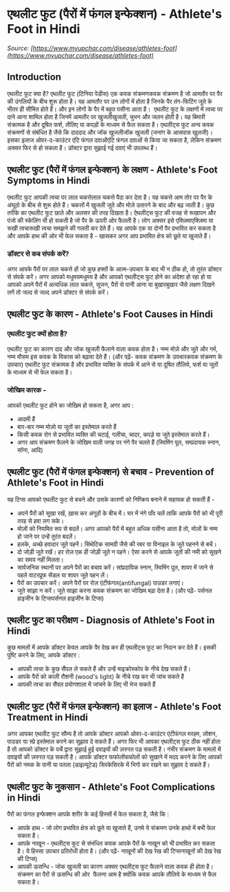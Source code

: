 # एथलीट फुट (पैरों में फंगल इन्फेक्शन) - Athlete's Foot in Hindi
_Source: [https://www.myupchar.com/disease/athletes-foot](https://www.myupchar.com/disease/athletes-foot)_

## Introduction
एथलीट फुट क्या है?
एथलीट फुट (टिनिया पेडीस) एक कवक संक्रमणकवक संक्रमण है जो आमतौर पर पैर की उंगलियों के बीच शुरू होता है। यह आमतौर पर उन लोगों में होता है जिनके पैर तंग-फिटिंग जूते के भीतर ही सीमित होते हैं। और इन लोगों के पैर में बहुत पसीना आता है। 
एथलीट फुट के लक्षणों में त्वचा पर दाने आना शामिल होता है जिनमें आमतौर पर खुजलीखुजली, चुभन और जलन होती है। यह बिमारी संक्रामक है और दूषित फर्श, तौलिए या कपड़ों के माध्यम से फैल सकता है।
एथलीट्स फुट अन्य कवक संक्रमणों से संबंधित है जैसे कि दाददाद और जॉक खुजलीजॉक खुजली (जनांग के आसपास खुलजी)। इसका इलाज ओवर-द-काउंटर एंटि फंगल दवाओंएंटि फंगल दवाओं से किया जा सकता है, लेकिन संक्रमण अक्सर फिर से हो सकता है। डॉक्टर द्वारा सुझाई गई दवाएं भी उपलब्ध हैं।

## एथलीट फुट (पैरों में फंगल इन्फेक्शन) के लक्षण - Athlete's Foot Symptoms in Hindi
एथलीट फुट आपकी त्वचा पर लाल चकत्तेलाल चकत्ते पैदा कर देता है। यह चकत्ते आम तोर पर पैर के अंघूठो के बीच से शुरू होते हैं। चकत्तों में खुजली जूते और मोज़े उतारने के बाद और बढ़ जाती है।
कुछ तरीके का एथलीट फुट छाले और अलसर की तरह दिखता है। ऐथलीट्स फुट की वजह से रूखापन और पंजो की स्केलिंग भी हो सकती है जो पैर के ऊपरी ओर फैलती है। लोग अक्सर इसे एक्ज़िमाएक्ज़िमा या रूखी त्वचारूखी त्वचा समझने की गलती कर देते हैं।
यह आपके एक या दोनों पैर प्रभावित कर सकता है और आपके हाथ की ओर भी फेल सकता है - खासकर अगर आप प्रभावित क्षेत्र को छूते या खुजाते हैं।
### डॉक्टर से कब संपर्क करें?
अगर आपके पैरों पर लाल चकत्ते हों जो कुछ हफ्तों के आत्म-उपचार के बाद भी न ठीक हो, तो तुरंत डॉक्टर से संपर्क करें। अगर आपको मधुमयमधुमय है और आपको एथलीट्स फुट होने का अंदेशा हो रहा हो या आपको अपने पैरों में अत्यधिक लाल चकत्ते, सूजन, पैरों से पानी आना या बुखारबुखार जैसे लक्षण दिखने लगें तो जल्द से जल्द अपने डॉक्टर से संपर्क करें।

## एथलीट फुट के कारण - Athlete's Foot Causes in Hindi
### एथलीट फुट क्यों होता है?
एथलीट फुट का कारण दाद और जोक खुजली फैलाने वाला कवक होता है। नम्म मोज़े और जूते और गर्म, नम्म मौसम इस कवक के विकास को बढ़ावा देते हैं। (और पढ़ें- कवक संक्रमण के उपचारकवक संक्रमण के उपचार)
एथलीट फुट संक्रामक है और प्रभावित व्यक्ति के संपर्क में आने से या दूषित तौलिये, फर्श या जूतों के माध्यम से भी फेल सकता है।
### जोखिम कारक -
आपको एथलीट फुट होने का जोखिम हो सकता है, अगर आप :
- आदमी हैं
- बार-बार नम्म मोज़ो या जूतों का इस्तेमाल करते हैं
- किसी कवक रोग से प्रभावित व्यक्ति की चटाई, गलीचा, चादर, कपड़े या जूते इस्तेमाल करते हैं।
- अगर आप संक्रमण फैलने के जोखिम वाली जगह पर नंगे पैर चलते हैं (स्विमिंग पूल, सम्प्रदायक स्नान, सॉना, आदि)

## एथलीट फुट (पैरों में फंगल इन्फेक्शन) से बचाव - Prevention of Athlete's Foot in Hindi
यह टिप्स आपको एथलीट फुट से बचने और उसके कारणों को निष्क्रिय बनाने में सहायक हो सकती हैं -
- अपने पैरों को सूखा रखें, ख़ास कर अंगूठों के बीच में। घर में नंगे पाँव चलें ताकि आपके पैरों को भी पूरी तरह से हवा लग सके।
- मोज़ों को नियमित रूप से बदलें। अगर आपको पैरों में बहुत अधिक पसीना आता है तो, मोज़ों के नम्म हो जाने पर उन्हें तुरंत बदलें।
- हलके, अच्छे हवादार जूते पहनें। सिंथेटिक सामग्री जैसे की रबर या विनाइल के जूते पहनने से बचें।
- दो जोड़ी जूते रखें। हर रोज़ एक ही जोड़ी जूते न पहने। ऐसा करने से आपके जूतों की नमी को सूखने का समय नहीं मिलता।
- सार्वजनिक स्थानों पर अपने पैरों का बचाव करें। सांप्रदायिक स्नान, स्विमिंग पूल, शावर में जाने से पहले वाटरप्रूफ सेंडल या शावर जूते पहन लें।
- पैरों का उपचार करें। अपने पैरों पर रोज़ एंटीफंगल(antifungal) पाउडर लगाएं।
- जूते साझा न करें। जूते साझा करना कवक संक्रमण का जोखिम बढ़ा देता है।
(और पढ़ें- पर्सनल हाइजीन के टिप्सपर्सनल हाइजीन के टिप्स)

## एथलीट फुट का परीक्षण - Diagnosis of Athlete's Foot in Hindi
कुछ मामलों में आपके डॉक्टर केवल आपके पैर देख कर ही एथलीट्स फुट का निदान कर देते हैं। इसकी पुष्टि करने के लिए, आपके डॉक्टर :
- आपकी त्वचा के कुछ सैंपल ले सकते हैं और उन्हें माइक्रोस्कोप के नीचे देख सकते हैं।
- आपके पैरों को काली रौशनी (wood's light) के नीचे रख कर भी जांच सकते हैं
- आपकी त्वचा का सैंपल प्रयोगशाला में जांचने के लिए भी भेज सकते हैं

## एथलीट फुट (पैरों में फंगल इन्फेक्शन) का इलाज - Athlete's Foot Treatment in Hindi
अगर आपका एथलीट फुट सौम्य है तो आपके डॉक्टर आपको ओवर-द-काउंटर एंटीफंगल मरहम, लोशन, पाउडर या स्प्रे इस्तेमाल करने का सुझाव दे सकते हैं। अगर फिर भी आपका एथलीट्स फुट ठीक नहीं होता है तो आपको डॉक्टर के पर्चे द्वारा सुझाई हुई दवाइयों की ज़रुरत पड़ सकती है। गंभीर संक्रमण के मामलो में दवाइयों की ज़रुरत पड़ सकती है।
आपके डॉक्टर फफोलोंफफोलों को सुखाने में मदद करने के लिए आपको पैरों को नमक के पानी या पतला (डाइल्यूटेड) सिरकेसिरके में भिगो कर रखने का सुझाव दे सकते हैं।

## एथलीट फुट के नुकसान - Athlete's Foot Complications in Hindi
पैरों का फंगल इन्फेक्शन आपके शरीर के कई हिस्सों में फेल सकता है, जैसे कि :
- आपके हाथ - जो लोग प्रभावित क्षेत्र को छूते या खुजाते हैं, उनमे ये संक्रमण उनके हाथो में बभी फेल सकता है।
- आपके नाखून - एथलीट्स फुट से संभंधित कवक आपके पैरों के नाखून को भी प्रभावित कर सकता है। ये हिस्सा उपचार प्रतिरोधी होता है। (और पढ़ें- नाखूनों की देख रेख की टिप्सनाखूनों की देख रेख की टिप्स)
- आपकी ऊसन्धि - जोक खुजली का कारण अक्सर एथलीट्स फुट फैलाने वाला कवक ही होता है। संक्रमण का पैरों से ऊसन्धि की ओर  फैलना आम है क्योंकि कवक आपके तौलिये के माध्यम से फैल सकता है।

